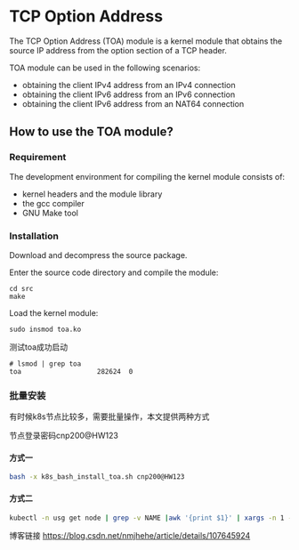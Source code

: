 # TCP Option Address

The TCP Option Address (TOA) module is a kernel module that obtains the source IP address from the option section of a TCP header.

TOA module can be used in the following scenarios:

- obtaining the client IPv4 address from an IPv4 connection
- obtaining the client IPv6 address from an IPv6 connection
- obtaining the client IPv6 address from an NAT64 connection

## How to use the TOA module?

### Requirement

The development environment for compiling the kernel module consists of:

- kernel headers and the module library
- the gcc compiler
- GNU Make tool

### Installation

Download and decompress the source package.

Enter the source code directory and compile the module:

```
cd src
make
```

Load the kernel module:

```
sudo insmod toa.ko
```

测试toa成功启动

```
# lsmod | grep toa
toa                   282624  0
```



### 批量安装

有时候k8s节点比较多，需要批量操作，本文提供两种方式

节点登录密码cnp200@HW123

#### 方式一

```bash
bash -x k8s_bash_install_toa.sh cnp200@HW123
```

#### 方式二

```bash
kubectl -n usg get node | grep -v NAME |awk '{print $1}' | xargs -n 1 -I {} bash -x bash_install.sh {} cnp200@HW123
```

博客链接
https://blog.csdn.net/nmjhehe/article/details/107645924
